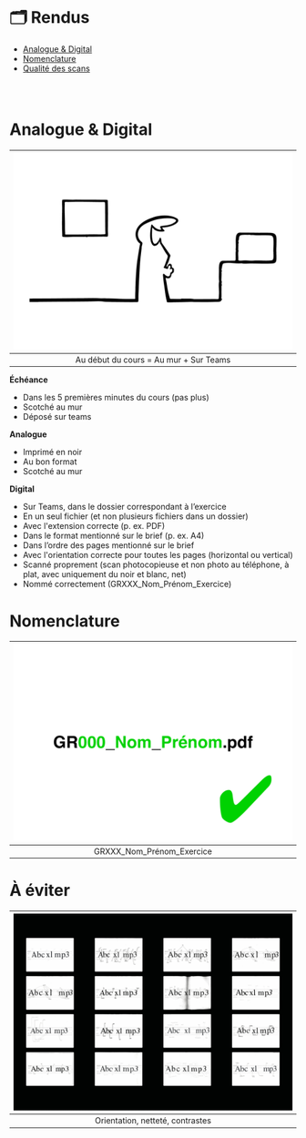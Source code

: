 # 🗂️ Rendus

- [Analogue & Digital](#Analogue-&-Digital)
- [Nomenclature](#Nomenclature)
- [Qualité des scans](#Qualité-des-scans)

### &nbsp;

# Analogue & Digital

|![](links/Eval2.gif) |
|:---:|
| Au début du cours = Au mur + Sur Teams | 

**Échéance**

- Dans les 5 premières minutes du cours (pas plus)
- Scotché au mur
- Déposé sur teams

**Analogue**

- Imprimé en noir
- Au bon format
- Scotché au mur

**Digital**

- Sur Teams, dans le dossier correspondant à l’exercice
- En un seul fichier (et non plusieurs fichiers dans un dossier)
- Avec l'extension correcte (p. ex. PDF)
- Dans le format mentionné sur le brief (p. ex. A4)
- Dans l’ordre des pages mentionné sur le brief
- Avec l'orientation correcte pour toutes les pages (horizontal ou vertical)
- Scanné proprement (scan photocopieuse et non photo au téléphone, à plat, avec uniquement du noir et blanc, net)
- Nommé correctement (GRXXX_Nom_Prénom_Exercice)

# Nomenclature

|![](links/Eval7.gif) |
|:---:|
| GRXXX_Nom_Prénom_Exercice |

# À éviter

|![](links/Eval19.gif) |
|:---:|
| Orientation, netteté, contrastes | 